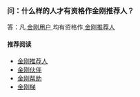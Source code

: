 ### 问：什么样的人才有资格作金刚推荐人？
答：凡[ 金刚用户 ](https://a2zitpro.github.io/web/金刚用户)均有资格作[ 金刚推荐人 ](https://a2zitpro.github.io/web/金刚推荐人)

#### 推荐阅读
- [金刚推荐人](https://a2zitpro.github.io/web/list_kkreferrer)
- [金刚伙伴](https://a2zitpro.github.io/web/list_kkpartner)
- [金刚帮助](https://a2zitpro.github.io/web/list_helpkkvpn)
- [金刚梯](https://a2zitpro.github.io/web/dlb)
